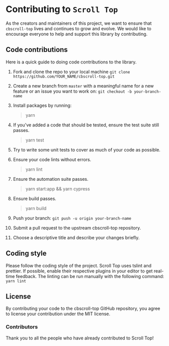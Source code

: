 # Contributing to `Scroll Top`

As the creators and maintainers of this project, we want to ensure that `cbscroll-top` lives and continues to grow and evolve. We would like to encourage everyone to help and support this library by contributing. 

## Code contributions

Here is a quick guide to doing code contributions to the library.

1. Fork and clone the repo to your local machine `git clone https://github.com/YOUR_NAME/cbscroll-top.git`

2. Create a new branch from `master` with a meaningful name for a new feature or an issue you want to work on: `git checkout -b your-branch-name`

3. Install packages by running:

	> yarn
	
4. If you've added a code that should be tested, ensure the test suite still passes.

	> yarn test
	
5. Try to write some unit tests to cover as much of your code as possible.

6. Ensure your code lints without errors.

	> yarn lint
	
7. Ensure the automation suite passes.

	> yarn start:app && yarn cypress
	
8. Ensure build passes.

	> yarn build
	
9. Push your branch: `git push -u origin your-branch-name`

10. Submit a pull request to the upstream cbscroll-top repository.

11. Choose a descriptive title and describe your changes briefly.

## Coding style

Please follow the coding style of the project. Scroll Top uses tslint and prettier. If possible, enable their respective plugins in your editor to get real-time feedback. The linting can be run manually with the following command: `yarn lint`

## License

By contributing your code to the cbscroll-top GitHub repository, you agree to license your contribution under the MIT license.

### Contributors

Thank you to all the people who have already contributed to Scroll Top!

